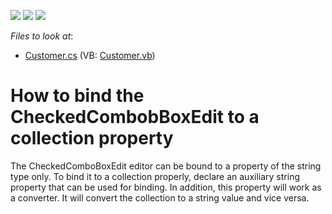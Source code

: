 <!-- default badges list -->
![](https://img.shields.io/endpoint?url=https://codecentral.devexpress.com/api/v1/VersionRange/128619099/10.1.4%2B)
[![](https://img.shields.io/badge/Open_in_DevExpress_Support_Center-FF7200?style=flat-square&logo=DevExpress&logoColor=white)](https://supportcenter.devexpress.com/ticket/details/E3436)
[![](https://img.shields.io/badge/📖_How_to_use_DevExpress_Examples-e9f6fc?style=flat-square)](https://docs.devexpress.com/GeneralInformation/403183)
<!-- default badges end -->
<!-- default file list -->
*Files to look at*:

* [Customer.cs](./CS/CheckedComboBoxBoundToCollection/Customer.cs) (VB: [Customer.vb](./VB/CheckedComboBoxBoundToCollection/Customer.vb))
<!-- default file list end -->
# How to bind the CheckedCombobBoxEdit to a collection property


<p>The CheckedComboBoxEdit editor can be bound to a property of the string type only. To bind it to a collection properly, declare an auxiliary string property that can be used for binding. In addition, this property will work as a converter. It will convert the collection to a string value and vice versa.</p>

<br/>


